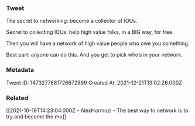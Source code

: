 ### Tweet
The secret to networking: become a collector of IOUs.

Secret to collecting IOUs: help high value folks, in a BIG way, for free.

Then you will have a network of high value people who owe you something.

Best part: anyone can do this. And you get to pick who’s in your network.

### Metadata
Tweet ID: 1473277681726672899
Created At: 2021-12-21T13:02:26.000Z

### Related
[[2021-10-19T14:23:04.000Z - AlexHormozi - The best way to network is to try and become the mo]]
